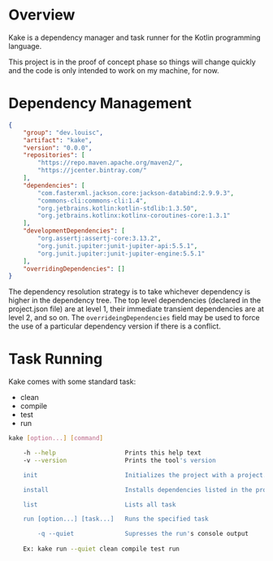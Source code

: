 # Overview

Kake is a dependency manager and task runner for the Kotlin programming language.

This project is in the proof of concept phase so things will change quickly and the code is only intended to work on my machine, for now.


# Dependency Management

```json
{
    "group": "dev.louisc",
    "artifact": "kake",
    "version": "0.0.0",
    "repositories": [
        "https://repo.maven.apache.org/maven2/",
        "https://jcenter.bintray.com/"
    ],
    "dependencies": [
        "com.fasterxml.jackson.core:jackson-databind:2.9.9.3",
        "commons-cli:commons-cli:1.4",
        "org.jetbrains.kotlin:kotlin-stdlib:1.3.50",
        "org.jetbrains.kotlinx:kotlinx-coroutines-core:1.3.1"
    ],
    "developmentDependencies": [
        "org.assertj:assertj-core:3.13.2",
        "org.junit.jupiter:junit-jupiter-api:5.5.1",
        "org.junit.jupiter:junit-jupiter-engine:5.5.1"
    ],
    "overridingDependencies": []
}
```

The dependency resolution strategy is to take whichever dependency is higher in the dependency tree. The top level dependencies (declared in the project.json file) are at level 1, their immediate transient dependencies are at level 2, and so on. The `overrideingDependencies` field may be used to force the use of a particular dependency version if there is a conflict.


# Task Running

Kake comes with some standard task:

- clean
- compile
- test
- run

```sh
kake [option...] [command]

    -h --help                   Prints this help text
    -v --version                Prints the tool's version

    init                        Initializes the project with a project.json file

    install                     Installs dependencies listed in the project.json file

    list                        Lists all task

    run [option...] [task...]   Runs the specified task

        -q --quiet              Supresses the run's console output
        
    Ex: kake run --quiet clean compile test run
```
